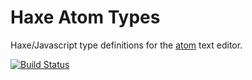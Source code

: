 
# Haxe Atom Types

Haxe/Javascript type definitions for the [atom](https://atom.io/docs/api) text editor.

[![Build Status](https://travis-ci.org/tong/hxatom.svg?branch=master)](https://travis-ci.org/tong/hxatom)
